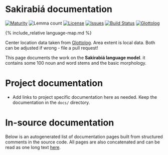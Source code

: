 # Sakirabiá documentation

<div class="twocolumn map" markdown="1">

[![Maturity](https://img.shields.io/endpoint?url=https%3A%2F%2Fraw.githubusercontent.com%2Fgiellalt%2Flang-skf%2Fgh-pages%2Fmaturity.json)](https://giellalt.github.io/MaturityClassification.html)
![Lemma count](https://img.shields.io/endpoint?url=https%3A%2F%2Fraw.githubusercontent.com%2Fgiellalt%2Flang-skf%2Fgh-pages%2Flemmacount.json)
[![License](https://img.shields.io/github/license/giellalt/lang-skf)](https://github.com/giellalt/lang-skf/blob/main/LICENSE)
[![Issues](https://img.shields.io/github/issues/giellalt/lang-skf)](https://github.com/giellalt/lang-skf/issues)
[![Build Status](https://builds.giellalt.org/api/badge/lang-skf?label=CI)](https://builds.giellalt.org/pipelines/lang-skf/builds/latest)
[![Glottolog](https://img.shields.io/badge/Glottolog-green)](https://glottolog.org/resource/languoid/id/saki1248)

{% include_relative language-map.md %}

Center location data taken from [Glottolog](https://glottolog.org/). Area extent is local data. Both can be adjusted if wrong - file a pull request!

</div>

This page documents the work on the **Sakirabiá language model**. it contains some 100 noun and word
stems and the basic morphology.


# Project documentation

* Add links to project specific documentation here as needed. Keep the documentation in the `docs/` directory.

# In-source documentation

Below is an autogenerated list of documentation pages built from structured comments in the source code. All pages are also concatenated and can be read as one long text [here](skf.md).
